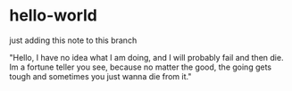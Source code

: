 # hello-world

just adding this note to this branch

"Hello, I have no idea what I am doing, and I will probably fail and then die. Im a fortune teller you see, because no matter the good, the going gets tough and sometimes you just wanna die from it."
